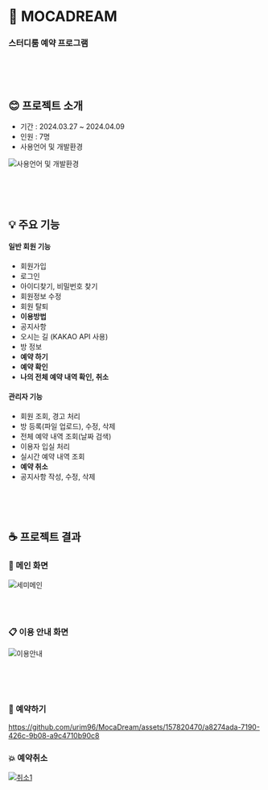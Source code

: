 # :notebook_with_decorative_cover: MOCADREAM 
### 스터디룸 예약 프로그램

<br><br><br>

## :blush: 프로젝트 소개

* 기간 : 2024.03.27 ~ 2024.04.09
* 인원 : 7명
* 사용언어 및 개발환경

![사용언어 및 개발환경](https://github.com/urim96/MocaDream/assets/157820470/de8d87fb-9312-4438-a9e3-2223bbea1542)

<br><br><br>

## :bulb: 주요 기능
#### 일반 회원 기능
- 회원가입
- 로그인
- 아이디찾기, 비밀번호 찾기
- 회원정보 수정
- 회원 탈퇴
- __이용방법__
- 공지사항
- 오시는 길 (KAKAO API 사용)
- 방 정보
- __예약 하기__
- __예약 확인__
- __나의 전체 예약 내역 확인, 취소__
  
#### 관리자 기능
- 회원 조회, 경고 처리
- 방 등록(파일 업로드), 수정, 삭제
- 전체 예약 내역 조회(날짜 검색)
- 이용자 입실 처리 
- 실시간 예약 내역 조회
- __예약 취소__
- 공지사항 작성, 수정, 삭제

<br><br><br>

## :coffee: 프로젝트 결과 

### :chocolate_bar: 메인 화면

![세미메인](https://github.com/urim96/MocaDream/assets/157820470/d297f84f-9384-4b94-8903-fa481f8a877e)

<br><br>

### :clipboard: 이용 안내 화면 

![이용안내](https://github.com/urim96/MocaDream/assets/157820470/ca803dcd-e145-4087-80aa-fe6eee6d09bb)

<br><br><br>

### :calendar: 예약하기

https://github.com/urim96/MocaDream/assets/157820470/a8274ada-7190-426c-9b08-a9c4710b90c8

### :boom: 예약취소

[![취소1](https://github.com/urim96/MocaDream/assets/157820470/42ffd0ff-1fb6-4009-b940-a7f068202e2f)](https://github.com/urim96/MocaDream/assets/157820470/9fe7a17a-186a-45f6-b5a2-426c52833b7d)

